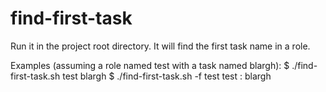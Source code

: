 # find-first-task

Run it in the project root directory. It will find the first task name
in a role.

Examples (assuming a role named test with a task named blargh):
$ ./find-first-task.sh test
blargh
$ ./find-first-task.sh -f test
test : blargh

